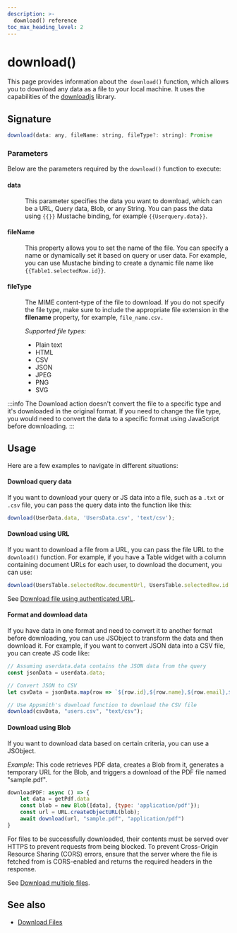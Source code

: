 ```yaml
---
description: >-
  download() reference
toc_max_heading_level: 2
---
```


# download()

This page provides information about the` download()` function, which allows you to download any data as a file to your local machine. It uses the capabilities of the [downloadjs](https://github.com/rndme/download) library.



<ZoomImage src="/img/table-data-csv.png" alt="" caption=""/>

## Signature

```javascript
download(data: any, fileName: string, fileType?: string): Promise
```

### Parameters


Below are the parameters required by the `download()` function to execute:


#### data

<dd>

 This parameter specifies the data you want to download, which can be a URL, Query data, Blob, or any String. You can pass the data using `{{}}` Mustache binding, for example `{{Userquery.data}}`.

</dd>

#### fileName

<dd>

This property allows you to set the name of the file. You can specify a name or dynamically set it based on query or user data. For example, you can use Mustache binding to create a dynamic file name like `{{Table1.selectedRow.id}}`.


</dd>

#### fileType

<dd>

The MIME content-type of the file to download. If you do not specify the file type, make sure to include the appropriate file extension in the **filename** property, for example, `file_name.csv.`

*Supported file types:*

* Plain text
* HTML
* CSV
* JSON
* JPEG
* PNG
* SVG

</dd>

:::info
The Download action doesn't convert the file to a specific type and it's downloaded in the original format. If you need to change the file type, you would need to convert the data to a specific format using JavaScript before downloading.
:::


## Usage

Here are a few examples to navigate in different situations:


#### 


#### Download query data

If you want to download your query or JS data into a file, such as a `.txt` or `.csv` file, you can pass the query data into the function like this:

```js
download(UserData.data, 'UsersData.csv', 'text/csv');
```


#### Download using URL

If you want to download a file from a URL, you can pass the file URL to the` download()` function.  For example, if you have a Table widget with a column containing document URLs for each user, to download the document, you can use:

```js
download(UsersTable.selectedRow.documentUrl, UsersTable.selectedRow.id + '.pdf');
```

See [Download file using authenticated URL](/connect-data/how-to-guides/how-to-download-files-using-api#download-file-using-authenticated-url).

#### Format and download data

If you have data in one format and need to convert it to another format before downloading, you can use JSObject to transform the data and then download it. For example, if you want to convert JSON data into a CSV file, you can create JS code like:


```js
// Assuming userdata.data contains the JSON data from the query
const jsonData = userdata.data; 

// Convert JSON to CSV 
let csvData = jsonData.map(row => `${row.id},${row.name},${row.email},${row.country}`).join('\n');

// Use Appsmith's download function to download the CSV file
download(csvData, "users.csv", "text/csv");
```

#### Download using Blob

If you want to download data based on certain criteria, you can use a JSObject.

*Example*: This code retrieves PDF data, creates a Blob from it, generates a temporary URL for the Blob, and triggers a download of the PDF file named "sample.pdf".

```javascript
downloadPDF: async () => {
	let data = getPdf.data
	const blob = new Blob([data], {type: 'application/pdf'});
	const url = URL.createObjectURL(blob);
	await download(url, "sample.pdf", "application/pdf")
}
```

For files to be successfully downloaded, their contents must be served over HTTPS to prevent requests from being blocked. To prevent Cross-Origin Resource Sharing (CORS) errors, ensure that the server where the file is fetched from is CORS-enabled and returns the required headers in the response.

See [Download multiple files](/connect-data/how-to-guides/how-to-download-files-using-api#download-file-using-authenticated-url).

## See also
- [Download Files](/connect-data/how-to-guides/how-to-download-files-using-api)